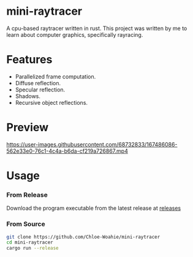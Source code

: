 # mini-raytracer
A cpu-based raytracer written in rust. This project was written by me to learn about computer graphics, specifically rayracing. 

# Features
* Parallelized frame computation.
* Diffuse reflection.
* Specular reflection.
* Shadows.
* Recursive object reflections.

# Preview 
https://user-images.githubusercontent.com/68732833/167486086-562e33e0-76c1-4c4a-b6da-cf219a726867.mp4

# Usage

### From Release
Download the program executable from the latest release at [releases](https://github.com/Chloe-Woahie/mini-raytracer/releases)

### From Source
```bash
git clone https://github.com/Chloe-Woahie/mini-raytracer
cd mini-raytracer
cargo run --release
```
